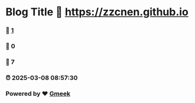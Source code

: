 # Blog Title :link: https://zzcnen.github.io 
### :page_facing_up: [1](https://zzcnen.github.io/tag.html) 
### :speech_balloon: 0 
### :hibiscus: 7 
### :alarm_clock: 2025-03-08 08:57:30 
### Powered by :heart: [Gmeek](https://github.com/Meekdai/Gmeek)
